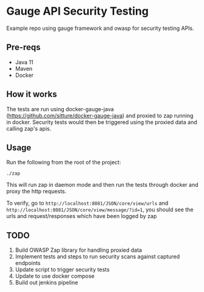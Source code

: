 # Gauge API Security Testing

Example repo using gauge framework and owasp for security testing APIs.

## Pre-reqs
- Java 11
- Maven
- Docker

## How it works
The tests are run using docker-gauge-java (https://github.com/sitture/docker-gauge-java) and proxied to zap running in docker.
Security tests would then be triggered using the proxied data and calling zap's apis.

## Usage
Run the following from the root of the project:

``./zap``

This will run zap in daemon mode and then run the tests through docker and proxy the http requests.

To verify, go to `http://localhost:8081/JSON/core/view/urls` and `http://localhost:8081/JSON/core/view/message/?id=1`, you should see the urls and request/responses which have been logged by zap 

## TODO
1. Build OWASP Zap library for handling proxied data
2. Implement tests and steps to run security scans against captured endpoints
3. Update script to trigger security tests 
4. Update to use docker compose
5. Build out jenkins pipeline
